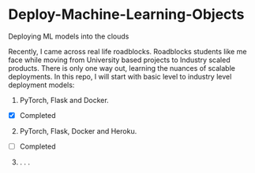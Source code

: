 # Deploy-Machine-Learning-Objects
Deploying ML models into the clouds

Recently, I came across real life roadblocks. Roadblocks students like me face while moving from University based projects to Industry scaled products. There is only one way out, learning the nuances of scalable deployments. In this repo, I will start with basic level to industry level deployment models:

1. PyTorch, Flask and Docker.  
- [x] Completed

2. PyTorch, Flask, Docker and Heroku.  
- [ ] Completed

3. . . .
